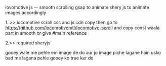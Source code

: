lovomotive js -- smooth scrolling
gsap to animate
shery js to animate images accordingly

1..>> locomotive scroll css and js cdn copy then go to https://github.com/locomotivemtl/locomotive-scroll and copy const waala part in smooth or give #main reference

2.>> required sheryjs

gooey wale me pehle em image de do aur jo image piche lagane hain usko bad me lagana pehle gooey ko true ker do

